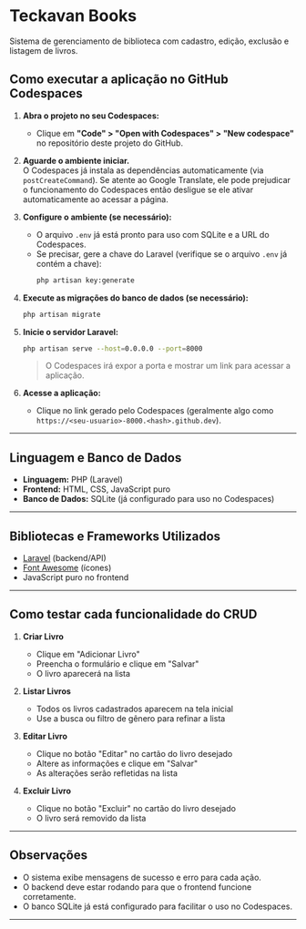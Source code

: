 # Teckavan Books

Sistema de gerenciamento de biblioteca com cadastro, edição, exclusão e listagem de livros.

## Como executar a aplicação no GitHub Codespaces

1. **Abra o projeto no seu Codespaces:**
   - Clique em **"Code" > "Open with Codespaces" > "New codespace"** no repositório deste projeto do GitHub.

2. **Aguarde o ambiente iniciar.**  
   O Codespaces já instala as dependências automaticamente (via `postCreateCommand`).
   Se atente ao Google Translate, ele pode prejudicar o funcionamento do Codespaces então desligue se ele ativar automaticamente ao acessar a página.

3. **Configure o ambiente (se necessário):**
   - O arquivo `.env` já está pronto para uso com SQLite e a URL do Codespaces.
   - Se precisar, gere a chave do Laravel (verifique se o arquivo `.env` já contém a chave):
     ```bash
     php artisan key:generate
     ```

4. **Execute as migrações do banco de dados (se necessário):**
   ```bash
   php artisan migrate
   ```

5. **Inicie o servidor Laravel:**
   ```bash
   php artisan serve --host=0.0.0.0 --port=8000
   ```
   > O Codespaces irá expor a porta e mostrar um link para acessar a aplicação.

6. **Acesse a aplicação:**
   - Clique no link gerado pelo Codespaces (geralmente algo como `https://<seu-usuario>-8000.<hash>.github.dev`).

---

## Linguagem e Banco de Dados

- **Linguagem:** PHP (Laravel)
- **Frontend:** HTML, CSS, JavaScript puro
- **Banco de Dados:** SQLite (já configurado para uso no Codespaces)

---

## Bibliotecas e Frameworks Utilizados

- [Laravel](https://laravel.com/) (backend/API)
- [Font Awesome](https://fontawesome.com/) (ícones)
- JavaScript puro no frontend

---

## Como testar cada funcionalidade do CRUD

1. **Criar Livro**
   - Clique em "Adicionar Livro"
   - Preencha o formulário e clique em "Salvar"
   - O livro aparecerá na lista

2. **Listar Livros**
   - Todos os livros cadastrados aparecem na tela inicial
   - Use a busca ou filtro de gênero para refinar a lista

3. **Editar Livro**
   - Clique no botão "Editar" no cartão do livro desejado
   - Altere as informações e clique em "Salvar"
   - As alterações serão refletidas na lista

4. **Excluir Livro**
   - Clique no botão "Excluir" no cartão do livro desejado
   - O livro será removido da lista

---

## Observações

- O sistema exibe mensagens de sucesso e erro para cada ação.
- O backend deve estar rodando para que o frontend funcione corretamente.
- O banco SQLite já está configurado para facilitar o uso no Codespaces.

---
